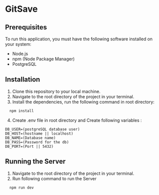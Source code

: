 # GitSave

## Prerequisites
To run this application, you must have the following software installed on your system:

- Node.js
- npm (Node Package Manager)
- PostgreSQL

## Installation

1. Clone this repository to your local machine.
2. Navigate to the root directory of the project in your terminal.
3. Install the dependencies, run the following command in root directory:

```bash
  npm install
```
4. Create .env file in root directory and Create following variables :

``` 
DB_USER=(postgreSQL database user)
DB_HOST=(hostname || localhost)
DB_NAME=(Database name)
DB_PASS=(Password for the db)
DB_PORT=(Port || 5432)
```

## Running the Server

1. Navigate to the root directory of the project in your terminal.
2. Run following command to run the Server
```bash
  npm run dev
```

    
